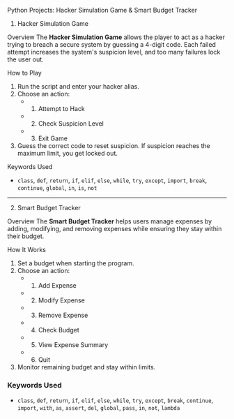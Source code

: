 Python Projects: Hacker Simulation Game & Smart Budget Tracker

1. Hacker Simulation Game

Overview
The **Hacker Simulation Game** allows the player to act as a hacker trying to breach a secure system by guessing a 4-digit code. Each failed attempt increases the system's suspicion level, and too many failures lock the user out.

How to Play
1. Run the script and enter your hacker alias.
2. Choose an action:
   - 1. Attempt to Hack
   - 2. Check Suspicion Level
   - 3. Exit Game
3. Guess the correct code to reset suspicion. If suspicion reaches the maximum limit, you get locked out.

Keywords Used
- `class`, `def`, `return`, `if`, `elif`, `else`, `while`, `try`, `except`, `import`, `break`, `continue`, `global`, `in`, `is`, `not`

---

2. Smart Budget Tracker

Overview
The **Smart Budget Tracker** helps users manage expenses by adding, modifying, and removing expenses while ensuring they stay within their budget.

How It Works
1. Set a budget when starting the program.
2. Choose an action:
   - 1. Add Expense
   - 2. Modify Expense
   - 3. Remove Expense
   - 4. Check Budget
   - 5. View Expense Summary
   - 6. Quit
3. Monitor remaining budget and stay within limits.

### Keywords Used
- `class`, `def`, `return`, `if`, `elif`, `else`, `while`, `try`, `except`, `break`, `continue`, `import`, `with`, `as`, `assert`, `del`, `global`, `pass`, `in`, `not`, `lambda`

